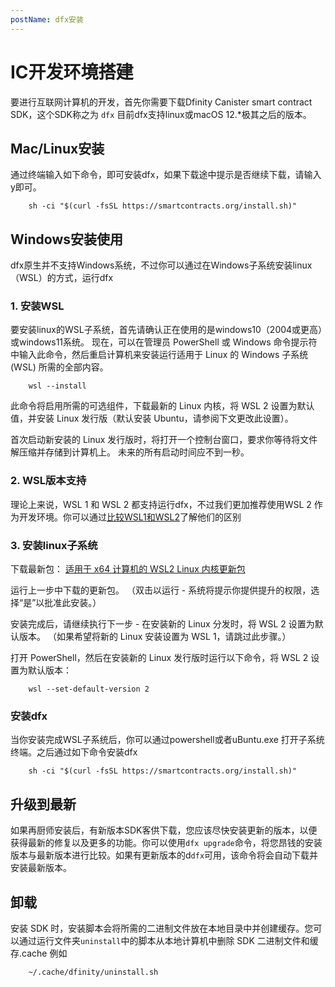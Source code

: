 ```yaml
---
postName: dfx安装
---
```


# IC开发环境搭建
要进行互联网计算机的开发，首先你需要下载Dfinity Canister smart contract SDK，这个SDK称之为 `dfx`
目前dfx支持linux或macOS 12.*极其之后的版本。

## Mac/Linux安装
通过终端输入如下命令，即可安装dfx，如果下载途中提示是否继续下载，请输入y即可。
```
    sh -ci "$(curl -fsSL https://smartcontracts.org/install.sh)"
```
## Windows安装使用
dfx原生并不支持Windows系统，不过你可以通过在Windows子系统安装linux（WSL）的方式，运行dfx

### 1. 安装WSL
要安装linux的WSL子系统，首先请确认正在使用的是windows10（2004或更高）或windows11系统。
现在，可以在管理员 PowerShell 或 Windows 命令提示符中输入此命令，然后重启计算机来安装运行适用于 Linux 的 Windows 子系统 (WSL) 所需的全部内容。
```
    wsl --install
```
此命令将启用所需的可选组件，下载最新的 Linux 内核，将 WSL 2 设置为默认值，并安装 Linux 发行版（默认安装 Ubuntu，请参阅下文更改此设置）。

首次启动新安装的 Linux 发行版时，将打开一个控制台窗口，要求你等待将文件解压缩并存储到计算机上。 未来的所有启动时间应不到一秒。

### 2. WSL版本支持
理论上来说，WSL 1 和 WSL 2 都支持运行dfx，不过我们更加推荐使用WSL 2 作为开发环境。你可以通过[比较WSL1和WSL2](https://docs.microsoft.com/zh-cn/windows/wsl/compare-versions)了解他们的区别

### 3. 安装linux子系统
下载最新包：
[适用于 x64 计算机的 WSL2 Linux 内核更新包](https://wslstorestorage.blob.core.windows.net/wslblob/wsl_update_x64.msi)

运行上一步中下载的更新包。 （双击以运行 - 系统将提示你提供提升的权限，选择“是”以批准此安装。）

安装完成后，请继续执行下一步 - 在安装新的 Linux 分发时，将 WSL 2 设置为默认版本。 （如果希望将新的 Linux 安装设置为 WSL 1，请跳过此步骤。）

打开 PowerShell，然后在安装新的 Linux 发行版时运行以下命令，将 WSL 2 设置为默认版本：
```
    wsl --set-default-version 2
```
### 安装dfx
当你安装完成WSL子系统后，你可以通过powershell或者uBuntu.exe 打开子系统终端。之后通过如下命令安装dfx
```
    sh -ci "$(curl -fsSL https://smartcontracts.org/install.sh)"
```
## 升级到最新
如果再厨师安装后，有新版本SDK客供下载，您应该尽快安装更新的版本，以便获得最新的修复以及更多的功能。你可以使用`dfx upgrade`命令，将您昂钱的安装版本与最新版本进行比较。如果有更新版本的d`dfx`可用，该命令将会自动下载并安装最新版本。

## 卸载
安装 SDK 时，安装脚本会将所需的二进制文件放在本地目录中并创建缓存。您可以通过运行文件夹`uninstall`中的脚本从本地计算机中删除 SDK 二进制文件和缓存.cache
例如
```
    ~/.cache/dfinity/uninstall.sh
```